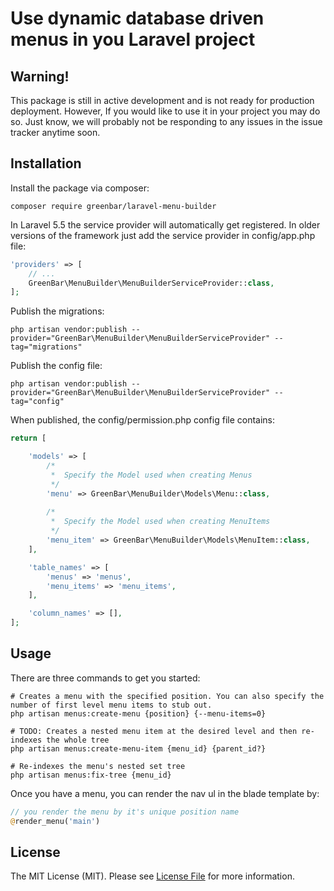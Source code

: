 # Use dynamic database driven menus in you Laravel project

## **Warning!**
This package is still in active development and is not ready for production deployment. However, If you would like to use it in your project you may do so. Just know, we will probably not be responding to any issues in the issue tracker anytime soon.

## Installation
Install the package via composer:
```
composer require greenbar/laravel-menu-builder
```

In Laravel 5.5 the service provider will automatically get registered. In older versions of the framework just add the service provider in config/app.php file:
```php
'providers' => [
    // ...
    GreenBar\MenuBuilder\MenuBuilderServiceProvider::class,
];
```

Publish the migrations:
```
php artisan vendor:publish --provider="GreenBar\MenuBuilder\MenuBuilderServiceProvider" --tag="migrations"
```

Publish the config file:
```
php artisan vendor:publish --provider="GreenBar\MenuBuilder\MenuBuilderServiceProvider" --tag="config"
```

When published, the config/permission.php config file contains:
```php
return [

    'models' => [
        /*
         *  Specify the Model used when creating Menus
         */
        'menu' => GreenBar\MenuBuilder\Models\Menu::class,
        
        /*
         *  Specify the Model used when creating MenuItems
         */
        'menu_item' => GreenBar\MenuBuilder\Models\MenuItem::class,
    ],

    'table_names' => [
        'menus' => 'menus',
        'menu_items' => 'menu_items',
    ],

    'column_names' => [],
];
```

## Usage
There are three commands to get you started:
```
# Creates a menu with the specified position. You can also specify the number of first level menu items to stub out.
php artisan menus:create-menu {position} {--menu-items=0}

# TODO: Creates a nested menu item at the desired level and then re-indexes the whole tree
php artisan menus:create-menu-item {menu_id} {parent_id?}

# Re-indexes the menu's nested set tree
php artisan menus:fix-tree {menu_id}
```

Once you have a menu, you can render the nav ul in the blade template by:
```php
// you render the menu by it's unique position name
@render_menu('main') 
```

## License

The MIT License (MIT). Please see [License File](LICENSE) for more information.
